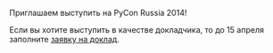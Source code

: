 Приглашаем выступить на PyCon Russia 2014!

Если вы хотите выступить в качестве докладчика, то до 15 апреля заполните  [заявку на доклад](https://docs.google.com/forms/d/1jRg6JMX9Z3F8DYgxZIYODwG_cbz3KgIl4IyzUx31CP8/viewform).
